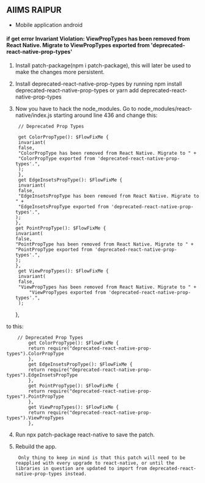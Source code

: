 ## AIIMS RAIPUR 

- Mobile application android

#### if get error Invariant Violation: ViewPropTypes has been removed from React Native. Migrate to ViewPropTypes exported from 'deprecated-react-native-prop-types'

1. Install patch-package(npm i patch-package), this will later be used to make the changes more persistent.

2. Install deprecated-react-native-prop-types by running npm install deprecated-react-native-prop-types or yarn add deprecated-react-native-prop-types

3. Now you have to hack the node_modules. Go to node_modules/react-native/index.js starting around line 436 and change this:

        // Deprecated Prop Types

        get ColorPropType(): $FlowFixMe {
        invariant(
        false,
        "ColorPropType has been removed from React Native. Migrate to " +
        "ColorPropType exported from 'deprecated-react-native-prop-types'.",
        );
        },
        get EdgeInsetsPropType(): $FlowFixMe {
        invariant(
        false,
        "EdgeInsetsPropType has been removed from React Native. Migrate to " +
        "EdgeInsetsPropType exported from 'deprecated-react-native-prop-types'.",
       );
       },
       get PointPropType(): $FlowFixMe {
       invariant(
       false,
       "PointPropType has been removed from React Native. Migrate to " +
       "PointPropType exported from 'deprecated-react-native-prop-types'.",
       );
       },
        get ViewPropTypes(): $FlowFixMe {
        invariant(
        false,
        "ViewPropTypes has been removed from React Native. Migrate to " +
            "ViewPropTypes exported from 'deprecated-react-native-prop-types'.",
        );
      },

   

to this: 

        // Deprecated Prop Types
            get ColorPropType(): $FlowFixMe {
            return require("deprecated-react-native-prop-types").ColorPropType
            },
            get EdgeInsetsPropType(): $FlowFixMe {
            return require("deprecated-react-native-prop-types").EdgeInsetsPropType
            },
            get PointPropType(): $FlowFixMe {
            return require("deprecated-react-native-prop-types").PointPropType
            },
            get ViewPropTypes(): $FlowFixMe {
            return require("deprecated-react-native-prop-types").ViewPropTypes
            },



4. Run npx patch-package react-native to save the patch.
5. Rebuild the app. 
    
        Only thing to keep in mind is that this patch will need to be reapplied with every upgrade to react-native, or until the libraries in question are updated to import from deprecated-react-native-prop-types instead.